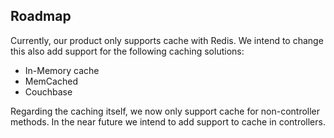 ## Roadmap

Currently, our product only supports cache with Redis.
We intend to change this also add support for the following caching solutions:

- In-Memory cache
- MemCached
- Couchbase

Regarding the caching itself, we now only support cache for non-controller methods. In the near future we intend to add support to cache in controllers.
